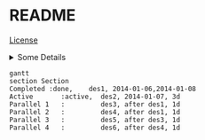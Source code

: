README
======

[License](./LICENSE)

<details>
  <summary>
    Some Details
  </summary>
  Here is some hidden text

  ```
  A code block
  ```
</details>

```mermaid
gantt
section Section
Completed :done,    des1, 2014-01-06,2014-01-08
Active       :active,  des2, 2014-01-07, 3d
Parallel 1   :         des3, after des1, 1d
Parallel 2   :         des4, after des1, 1d
Parallel 3   :         des5, after des3, 1d
Parallel 4   :         des6, after des4, 1d
```